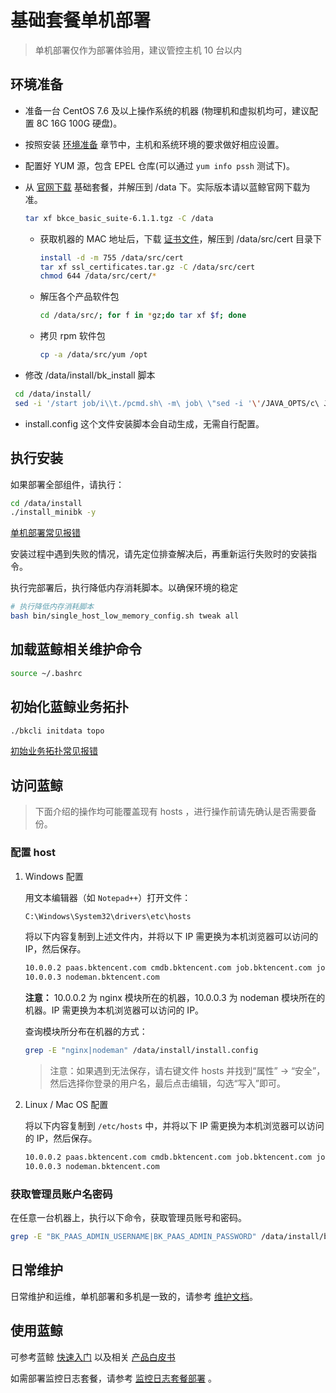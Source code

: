 # 基础套餐单机部署

> 单机部署仅作为部署体验用，建议管控主机 10 台以内

## 环境准备

- 准备一台 CentOS 7.6 及以上操作系统的机器 (物理机和虚拟机均可，建议配置 8C 16G 100G 硬盘)。

- 按照安装 [环境准备](../../BasicInstall/EnvPreparation/get_ready.md) 章节中，主机和系统环境的要求做好相应设置。

- 配置好 YUM 源，包含 EPEL 仓库(可以通过 `yum info pssh` 测试下)。

- 从 [官网下载](http://bk.tencent.com/download/) 基础套餐，并解压到 /data 下。实际版本请以蓝鲸官网下载为准。

    ```bash
    tar xf bkce_basic_suite-6.1.1.tgz -C /data
    ```

  - 获取机器的 MAC 地址后，下载 [证书文件](https://bk.tencent.com/download_ssl/)，解压到 /data/src/cert 目录下

    ```bash
    install -d -m 755 /data/src/cert
    tar xf ssl_certificates.tar.gz -C /data/src/cert
    chmod 644 /data/src/cert/*
    ```

  - 解压各个产品软件包

    ```bash
    cd /data/src/; for f in *gz;do tar xf $f; done
    ```

  - 拷贝 rpm 软件包

    ```bash
    cp -a /data/src/yum /opt
    ```

- 修改 /data/install/bk_install 脚本

```bash
 cd /data/install/
 sed -i '/start job/i\\t./pcmd.sh\ -m\ job\ \"sed -i '\'/JAVA_OPTS/c\ JAVA_OPTS="-Xms128m -Xmx128m"\'\ /etc/sysconfig/bk-job-*\" bk_install
```

- install.config 这个文件安装脚本会自动生成，无需自行配置。

## 执行安装

如果部署全部组件，请执行：

```bash
cd /data/install
./install_minibk -y
```

[单机部署常见报错](https://bk.tencent.com/s-mart/community/question/5658?type=answer)

安装过程中遇到失败的情况，请先定位排查解决后，再重新运行失败时的安装指令。

执行完部署后，执行降低内存消耗脚本。以确保环境的稳定

```bash
# 执行降低内存消耗脚本
bash bin/single_host_low_memory_config.sh tweak all
```

## 加载蓝鲸相关维护命令

```bash
source ~/.bashrc
```

## 初始化蓝鲸业务拓扑

```bash
./bkcli initdata topo
```

[初始业务拓扑常见报错](https://bk.tencent.com/s-mart/community/question/5417?type=answer)

## 访问蓝鲸

> 下面介绍的操作均可能覆盖现有 hosts ，进行操作前请先确认是否需要备份。

### 配置 host

1. Windows 配置

    用文本编辑器（如 `Notepad++`）打开文件：

    ```bash
    C:\Windows\System32\drivers\etc\hosts
    ```

    将以下内容复制到上述文件内，并将以下 IP 需更换为本机浏览器可以访问的 IP，然后保存。

    ```bash
    10.0.0.2 paas.bktencent.com cmdb.bktencent.com job.bktencent.com jobapi.bktencent.com
    10.0.0.3 nodeman.bktencent.com
    ```

    **注意：** 10.0.0.2 为 nginx 模块所在的机器，10.0.0.3 为 nodeman 模块所在的机器。IP 需更换为本机浏览器可以访问的 IP。

    查询模块所分布在机器的方式：

    ```bash
    grep -E "nginx|nodeman" /data/install/install.config
    ```

    > 注意：如果遇到无法保存，请右键文件 hosts 并找到“属性” -> “安全”，然后选择你登录的用户名，最后点击编辑，勾选“写入”即可。

2. Linux / Mac OS 配置

    将以下内容复制到 `/etc/hosts` 中，并将以下 IP 需更换为本机浏览器可以访问的 IP，然后保存。

    ```bash
    10.0.0.2 paas.bktencent.com cmdb.bktencent.com job.bktencent.com jobapi.bktencent.com
    10.0.0.3 nodeman.bktencent.com
    ```

### 获取管理员账户名密码

在任意一台机器上，执行以下命令，获取管理员账号和密码。

```bash
grep -E "BK_PAAS_ADMIN_USERNAME|BK_PAAS_ADMIN_PASSWORD" /data/install/bin/04-final/usermgr.env
```

## 日常维护

日常维护和运维，单机部署和多机是一致的，请参考 [维护文档](../../MaintenanceManual/DailyMaintenance/maintain.md)。

## 使用蓝鲸

可参考蓝鲸 [快速入门](../../../../../QuickStart/7.0/quick-start-v7.0-info.md) 以及相关 [产品白皮书](https://bk.tencent.com/docs/)

如需部署监控日志套餐，请参考 [监控日志套餐部署](../MultiDeploy/value_added.md) 。
